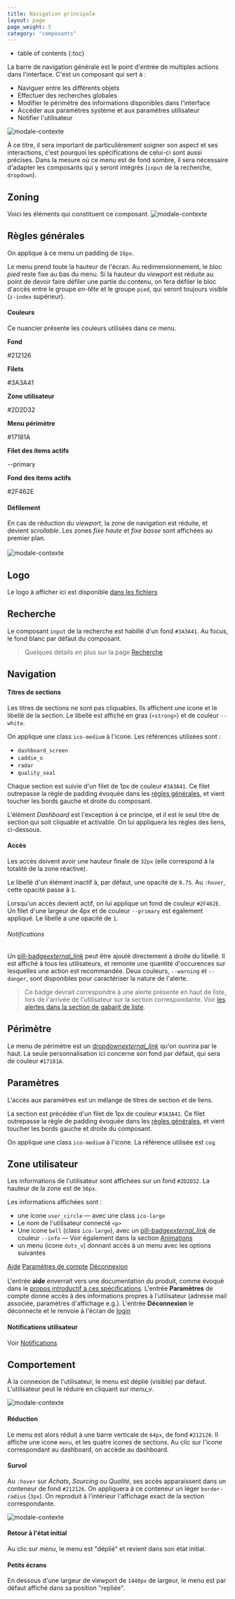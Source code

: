 ```yaml
---
title: Navigation principale
layout: page
page_weight: 5
category: "composants"
---
```

* table of contents
{:toc}

La barre de navigation générale est le point d'entrée de multiples actions dans l'interface. C'est un composant qui sert à :
- Naviguer entre les différents objets
- Effectuer des recherches globales
- Modifier le périmètre des informations disponibles dans l'interface
- Accéder aux paramètres système et aux paramètres utilisateur
- Notifier l'utilisateur

![modale-contexte](assets/images/comp.navigation-1.png)

À ce titre, il sera important de particulièrement soigner son aspect et ses interactions, c'est pourquoi les spécifications de celui-ci sont aussi précises. Dans la mesure où ce menu est de fond sombre, il sera nécessaire d'adapter les composants qui y seront intégrés (`input` de la recherche, `dropdown`).


## Zoning ##
Voici les éléments qui constituent ce composant.
![modale-contexte](assets/images/comp.navigation-2.png)

## Règles générales ##
On applique à ce menu un padding de `16px`. 

Le menu prend toute la hauteur de l'écran. Au redimensionnement, le bloc *pied* reste fixe au bas du menu. Si la hauteur du *viewport* est réduite au point de devoir faire défiler une partie du contenu, on fera défiler le bloc d'accès entre le groupe *en-tête* et le groupe `pied`, qui seront toujours visible (`z-index` supérieur).

#### Couleurs ####

Ce nuancier présente les couleurs utilisées dans ce menu.

<div class="container colour-wheel" style="padding:0;">
    <div class="row">
	<div class="col-sm-4">
	    <div class="card">
		<div class="colour-slot" style="background-color: #212126"></div>
		<div class="card-body">
		    <p class="card-title mb-0"><strong>Fond</strong></p>
		    <p class="card-text text-muted">#212126</p>
		</div>
	    </div>
	</div>
	<div class="col-sm-4">
	    <div class="card">
		<div class="colour-slot" style="background-color: #3A3A41"></div>
		<div class="card-body">
		    <p class="card-title mb-0"><strong>Filets</strong></p>
		    <p class="card-text text-muted">#3A3A41</p>
		</div>
	    </div>
	</div>
	<div class="col-sm-4">
	    <div class="card">
		<div class="colour-slot" style="background-color: #2D2D32"></div>
		<div class="card-body">
		    <p class="card-title mb-0"><strong>Zone utilisateur</strong></p>
		    <p class="card-text text-muted">#2D2D32</p>
		</div>
	    </div>
	</div>
	<div class="col-sm-4">
	    <div class="card">
		<div class="colour-slot" style="background-color: #17181A"></div>
		<div class="card-body">
		    <p class="card-title mb-0"><strong>Menu périmètre</strong></p>
		    <p class="card-text text-muted">#17181A</p>
		</div>
	    </div>
	</div>
	<div class="col-sm-4">
	    <div class="card">
		<div class="colour-slot" style="background-color: #5AB445"></div>
		<div class="card-body">
		    <p class="card-title mb-0"><strong>Filet des items actifs</strong></p>
		    <p class="card-text text-muted">--primary</p>
		</div>
	    </div>
	</div>
	<div class="col-sm-4">
	    <div class="card">
		<div class="colour-slot" style="background-color: #2F462E"></div>
		<div class="card-body">
		    <p class="card-title mb-0"><strong>Fond des items actifs</strong></p>
		    <p class="card-text text-muted">#2F462E</p>
		</div>
	    </div>
	</div>
    </div>
	</div>
	
#### Défilement ####
En cas de réduction du *viewport*, la zone de navigation est réduite, et devient *scrollable*. Les zones *fixe haute* et *fixe basse* sont affichées au premier plan.
<br/><br/>
![modale-contexte](assets/images/comp.navigation-1.2.png)


## Logo ##
Le logo à afficher ici est disponible [dans les fichiers](ressources.fichiers.html)

## Recherche ##
Le composant `input` de la recherche est habillé d'un fond `#3A3A41`. Au focus, le fond blanc par défaut du composant.

> Quelques détails en plus sur la page [Recherche](comp.recherche.html)

## Navigation ##

#### Titres de sections ####
Les titres de sections ne sont pas cliquables. Ils affichent une icone et le libellé de la section.
Le libellé est affiché en gras (`<strong>`) et de couleur `--white`.

On applique une class `ico-medium` à l'icone. Les références utilisées sont :
- `dashboard_screen`
- `caddie_o`
- `radar`
- `quality_seal`

Chaque section est suivie d'un filet de 1px de couleur `#3A3A41`. Ce filet outrepasse la règle de padding évoquée dans les [règles générales](#règles-générales), et vient toucher les bords gauche et droite du composant.

L'élément *Dashboard* est l'exception à ce principe, et il est le seul titre de section qui soit cliquable et activable. On lui appliquera les règles des liens, ci-dessous.

#### Accès ####
Les accès doivent avoir une hauteur finale de `32px` (elle correspond à la totalité de la zone réactive).

Le libellé d'un élément inactif à, par défaut, une opacité de `0.75`. Au `:hover`, cette opacité passe à `1`.

Lorsqu'un accès devient actif, on lui applique un fond de couleur `#2F462E`. Un filet d'une largeur de 4px et de couleur `--primary` est également appliqué. Le libellé a une opacité de `1`.

###### Notifications ######
Un [pill-badge<i class="ico">external_link</i>](https://getbootstrap.com/docs/4.5/components/badge/#pill-badges) peut être ajouté directement à droite du libellé. Il est affiché à tous les utilisateurs, et remonte une quantité d'occurences sur lesquelles une action est recommandée. Deux couleurs, `--warning` et `--danger`, sont disponibles pour caractériser la nature de l'alerte.

> Ce badge devrait correspondre à une alerte présente en haut de liste, lors de l'arrivée de l'utilisateur sur la section correspondante. Voir [les alertes dans la section de gabarit de liste](gabarits.listes.html#alerte).

## Périmètre ##
Le menu de périmètre est un [dropdown<i class="ico">external_link</i>](https://getbootstrap.com/docs/4.5/components/dropdowns/#dropup) qu'on ouvrira par le haut. La seule personnalisation ici concerne son fond par défaut, qui sera de couleur `#17181A`.

## Paramètres ##
L'accès aux paramètres est un mélange de titres de section et de liens. 

La section est précédée d'un filet de 1px de couleur `#3A3A41`. Ce filet outrepasse la règle de padding évoquée dans les [règles générales](#règles-générales), et vient toucher les bords gauche et droite du composant.

On applique une class `ico-medium` à l'icone. La référence utilisée est `cog`.

## Zone utilisateur ##
Les informations de l'utilisateur sont affichées sur un fond `#2D2D32`. La hauteur de la zone est de `56px`.

Les informations affichées sont :
- une icone `user_circle` ― avec une class `ico-large`
- Le nom de l'utilisateur connecté `<p>`
- Une icone `bell` (class `ico-large`), avec un [pill-badge<i class="ico">external_link</i>](https://getbootstrap.com/docs/4.5/components/badge/#pill-badges) de couleur `--info` ― Voir également dans la section [Animations](ui.animations.html#horloge-de-notifications-de-lutilisateur)
- un menu (icone `dots_v`) donnant accès à un menu avec les options suivantes

<div class="dropdown-menu" style="position: static;display: block; float: none; margin-bottom: 1rem;">
  <a class="dropdown-item" href="#">Aide</a>
  <a class="dropdown-item" href="#">Paramètres de compte</a>
  <a class="dropdown-item" href="#">Déconnexion</a>
</div>

L'entrée **aide** enverrait vers une documentation du produit, comme évoqué dans le [propos introductif à ces spécifications](index.html). L'entrée **Paramètres** de compte donne accès à des informations propres à l'utilisateur (adresse mail associée, paramètres d'affichage e.g.). L'entrée **Déconnexion** le déconnecte et le renvoie à l'écran de [login](ui.login.html)

#### Notifications utilisateur ####

Voir [Notifications](comp.notifications.html)

## Comportement ##

À la connexion de l'utilisateur, le menu est déplié (visible) par défaut. L'utilisateur peut le réduire en cliquant sur <i class="ico ico-medium">menu_v</i>.

![modale-contexte](assets/images/comp.navigation-3.png)

#### Réduction ####
Le menu est alors réduit à une barre verticale de `64px`, de fond `#212126`. Il affiche une icone `menu`, et les quatre icones de sections. Au clic sur l'icone correspondant au dashboard, on accède au dashboard. 

#### Survol ####

Au `:hover` sur *Achats*, *Sourcing* ou *Qualité*, ses accès apparaissent dans un conteneur de fond `#212126`. On appliquera à ce conteneur un léger `border-radius` (`3px`). On reproduit à l'intérieur l'affichage exact de la section correspondante.

![modale-contexte](assets/images/comp.navigation-4.png)

#### Retour à l'état initial ####

Au clic sur <i class="ico ico-medium">menu</i>, le menu est "déplié" et revient dans son état initial.

#### Petits écrans ####

En dessous d'une largeur de viewport de  `1440px` de largeur, le menu est par défaut affiché dans sa position "repliée".
